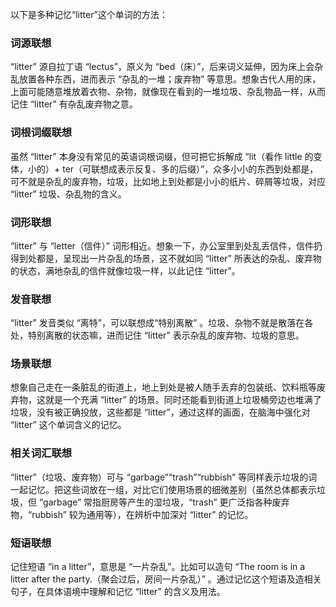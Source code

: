 以下是多种记忆“litter”这个单词的方法：

### 词源联想
“litter” 源自拉丁语 “lectus”，原义为 “bed（床）”，后来词义延伸，因为床上会杂乱放置各种东西，进而表示 “杂乱的一堆；废弃物” 等意思。想象古代人用的床，上面可能随意堆放着衣物、杂物，就像现在看到的一堆垃圾、杂乱物品一样，从而记住 “litter” 有杂乱废弃物之意。

### 词根词缀联想
虽然 “litter” 本身没有常见的英语词根词缀，但可把它拆解成 “lit（看作 little 的变体，小的）+ ter（可联想成表示反复、多的后缀）”，众多小小的东西到处都是，可不就是杂乱的废弃物，垃圾，比如地上到处都是小小的纸片、碎屑等垃圾，对应 “litter” 垃圾、杂乱物的含义。

### 词形联想
“litter” 与 “letter（信件）” 词形相近。想象一下，办公室里到处乱丢信件，信件扔得到处都是，呈现出一片杂乱的场景，这不就如同 “litter” 所表达的杂乱、废弃物的状态，满地杂乱的信件就像垃圾一样，以此记住 “litter”。

### 发音联想
“litter” 发音类似 “离特”，可以联想成“特别离散” 。垃圾、杂物不就是散落在各处，特别离散的状态嘛，进而记住 “litter” 表示杂乱的废弃物、垃圾的意思。

### 场景联想
想象自己走在一条脏乱的街道上，地上到处是被人随手丢弃的包装纸、饮料瓶等废弃物，这就是一个充满 “litter” 的场景。同时还能看到街道上垃圾桶旁边也堆满了垃圾，没有被正确投放，这些都是 “litter”，通过这样的画面，在脑海中强化对 “litter” 这个单词含义的记忆。

### 相关词汇联想
“litter”（垃圾、废弃物）可与 “garbage”“trash”“rubbish” 等同样表示垃圾的词一起记忆。把这些词放在一组，对比它们使用场景的细微差别（虽然总体都表示垃圾，但 “garbage” 常指厨房等产生的湿垃圾，“trash” 更广泛指各种废弃物，“rubbish” 较为通用等），在辨析中加深对 “litter” 的记忆。

### 短语联想
记住短语 “in a litter”，意思是 “一片杂乱”。比如可以造句 “The room is in a litter after the party.（聚会过后，房间一片杂乱）” 。通过记忆这个短语及造相关句子，在具体语境中理解和记忆 “litter” 的含义及用法。 